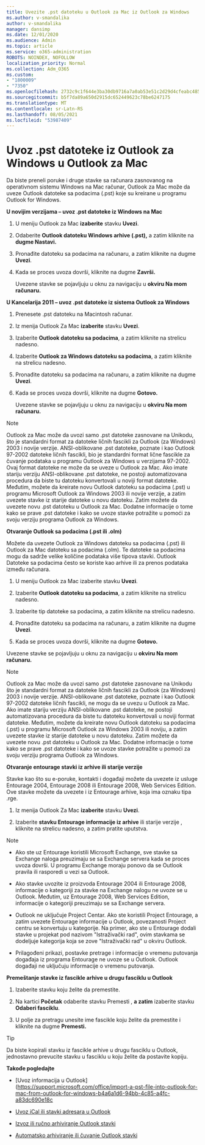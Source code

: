 ```yaml
---
title: Uvezite .pst datoteku u Outlook za Mac iz Outlook za Windows
ms.author: v-smandalika
author: v-smandalika
manager: dansimp
ms.date: 12/01/2020
ms.audience: Admin
ms.topic: article
ms.service: o365-administration
ROBOTS: NOINDEX, NOFOLLOW
localization_priority: Normal
ms.collection: Adm_O365
ms.custom:
- "1800009"
- "7350"
ms.openlocfilehash: 2732c9c1f644e3ba30db9716a7a0ab53e51c2d29d4cfeabc485133ed99531a05
ms.sourcegitcommit: b5f7da89a650d2915dc652449623c78be6247175
ms.translationtype: MT
ms.contentlocale: sr-Latn-RS
ms.lasthandoff: 08/05/2021
ms.locfileid: "53987409"
---
```

# <a name="import-a-pst-file-from-outlook-for-windows-to-outlook-for-mac"></a>Uvoz .pst datoteke iz Outlook za Windows u Outlook za Mac 

Da biste preneli poruke i druge stavke sa računara zasnovanog na operativnom sistemu Windows na Mac računar, Outlook za Mac može da uveze Outlook datoteke sa podacima (.pst) koje su kreirane u programu Outlook for Windows.

**U novijim verzijama – uvoz .pst datoteke iz Windows na Mac**

1. U meniju Outlook za Mac **izaberite** stavku **Uvezi**.

2. Odaberite **Outlook datoteku Windows arhive (.pst),** a zatim kliknite na **dugme Nastavi.**

3. Pronađite datoteku sa podacima na računaru, a zatim kliknite na dugme **Uvezi**.

4. Kada se proces uvoza dovrši, kliknite na dugme **Završi.**

   Uvezene stavke se pojavljuju u oknu za navigaciju u **okviru Na mom računaru.**


**U Kancelarija 2011 – uvoz .pst datoteke iz sistema Outlook za Windows**

1. Prenesete .pst datoteku na Macintosh računar.

2. Iz menija Outlook Za Mac **izaberite** stavku **Uvezi**.

3. Izaberite **Outlook datoteku sa podacima**, a zatim kliknite na strelicu nadesno.

4. Izaberite **Outlook za Windows datoteku sa podacima**, a zatim kliknite na strelicu nadesno.

5. Pronađite datoteku sa podacima na računaru, a zatim kliknite na dugme **Uvezi**.

6. Kada se proces uvoza dovrši, kliknite na dugme **Gotovo.**

   Uvezene stavke se pojavljuju u oknu za navigaciju u **okviru Na mom računaru.**

> [!NOTE]
> Outlook za Mac može da uvozi samo .pst datoteke zasnovane na Unikodu, što je standardni format za datoteke ličnih fascikli za Outlook (za Windows) 2003 i novije verzije. ANSI-oblikovane .pst datoteke, poznate i kao Outlook 97-2002 datoteke ličnih fascikli, bio je standardni format lične fascikle za čuvanje podataka u programu Outlook za Windows u verzijama 97-2002. Ovaj format datoteke ne može da se uveze u Outlook za Mac. Ako imate stariju verziju ANSI-oblikovane .pst datoteke, ne postoji automatizovana procedura da biste tu datoteku konvertovali u noviji format datoteke. Međutim, možete da kreirate novu Outlook datoteku sa podacima (.pst) u programu Microsoft Outlook za Windows 2003 ili novije verzije, a zatim uvezete stavke iz starije datoteke u novu datoteku. Zatim možete da uvezete novu .pst datoteku u Outlook za Mac. Dodatne informacije o tome kako se prave .pst datoteke i kako se uvoze stavke potražite u pomoći za svoju verziju programa Outlook za Windows. 

**Otvaranje Outlook sa podacima (.pst ili .olm)**

Možete da uvezete Outlook za Windows datoteku sa podacima (.pst) ili Outlook za Mac datoteku sa podacima (.olm). Te datoteke sa podacima mogu da sadrže velike količine podataka više tipova stavki. Outlook Datoteke sa podacima često se koriste kao arhive ili za prenos podataka između računara.

1. U meniju Outlook za Mac izaberite stavku **Uvezi**.

2. Izaberite **Outlook datoteku sa podacima**, a zatim kliknite na strelicu nadesno.

3. Izaberite tip datoteke sa podacima, a zatim kliknite na strelicu nadesno.

4. Pronađite datoteku sa podacima na računaru, a zatim kliknite na dugme **Uvezi**.

5. Kada se proces uvoza dovrši, kliknite na dugme **Gotovo.**

Uvezene stavke se pojavljuju u oknu za navigaciju u **okviru Na mom računaru.**

> [!NOTE]
> Outlook za Mac može da uvozi samo .pst datoteke zasnovane na Unikodu što je standardni format za datoteke ličnih fascikli za Outlook (za Windows) 2003 i novije verzije. ANSI-oblikovane .pst datoteke, poznate i kao Outlook 97-2002 datoteke ličnih fascikli, ne mogu da se uvezu u Outlook za Mac. Ako imate stariju verziju ANSI-oblikovane .pst datoteke, ne postoji automatizovana procedura da biste tu datoteku konvertovali u noviji format datoteke. Međutim, možete da kreirate novu Outlook datoteku sa podacima (.pst) u programu Microsoft Outlook za Windows 2003 ili noviju, a zatim uvezete stavke iz starije datoteke u novu datoteku. Zatim možete da uvezete novu .pst datoteku u Outlook za Mac. Dodatne informacije o tome kako se prave .pst datoteke i kako se uvoze stavke potražite u pomoći za svoju verziju programa Outlook za Windows. 

**Otvaranje entourage stavki iz arhive ili starije verzije**

Stavke kao što su e-poruke, kontakti i događaji možete da uvezete iz usluge Entourage 2004, Entourage 2008 ili Entourage 2008, Web Services Edition. Ove stavke možete da uvezete i iz Entourage arhive, koja ima oznaku tipa .rge.

1. Iz menija Outlook Za Mac **izaberite** stavku **Uvezi**.

2. Izaberite **stavku Entourage informacije iz arhive** ili starije verzije , kliknite na strelicu nadesno, a zatim pratite uputstva.

> [!NOTE]
- Ako ste uz Entourage koristili Microsoft Exchange, sve stavke sa Exchange naloga preuzimaju se sa Exchange servera kada se proces uvoza dovrši. U programu Exchange moraju ponovo da se Outlook pravila ili rasporedi u vezi sa Outlook.

- Ako stavke uvozite iz proizvoda Entourage 2004 ili Entourage 2008, informacije o kategoriji za stavke na Exchange nalogu ne uvoze se u Outlook. Međutim, uz Entourage 2008, Web Services Edition, informacije o kategoriji preuzimaju se sa Exchange servera.

- Outlook ne uključuje Project Centar. Ako ste koristili Project Entourage, a zatim uvezete Entourage informacije u Outlook, povezanosti Project centru se konvertuju u kategorije. Na primer, ako ste u Entourage dodali stavke u projekat pod nazivom "Istraživački rad", ovim stavkama se dodeljuje kategorija koja se zove "Istraživački rad" u okviru Outlook.

- Prilagođeni prikazi, postavke pretrage i informacije o vremenu putovanja događaja iz programa Entourage ne uvoze se u Outlook. Outlook događaji ne uključuju informacije o vremenu putovanja.

**Premeštanje stavke iz fascikle arhive u drugu fasciklu u Outlook**

1. Izaberite stavku koju želite da premestite.

2. Na kartici **Početak** odaberite stavku Premesti , **a zatim** izaberite stavku **Odaberi fasciklu**.

3. U polje za pretragu unesite ime fascikle koju želite da premestite i kliknite na dugme **Premesti.**

> [!TIP]
> Da biste kopirali stavku iz fascikle arhive u drugu fasciklu u Outlook, jednostavno prevucite stavku u fasciklu u koju želite da postavite kopiju.

**Takođe pogledajte**

- [Uvoz informacija u Outlook] (https://support.microsoft.com/office/import-a-pst-file-into-outlook-for-mac-from-outlook-for-windows-b4a6a1d6-94bb-4c85-a4fc-a83dc690e18c

- [Uvoz iCal ili stavki adresara u Outlook](https://support.microsoft.com/office/import-ical-or-address-book-items-into-outlook-for-mac-0450a248-6a40-4f84-ba9c-6c545bc11639)


- [Izvoz ili ručno arhiviranje Outlook stavki](https://support.microsoft.com/office/export-items-to-an-archive-file-in-outlook-for-mac-281a62bf-cc42-46b1-9ad5-6bda80ca3106)

- [Automatsko arhiviranje ili čuvanje Outlook stavki](https://support.microsoft.com/office/automatically-archive-or-back-up-outlook-for-mac-items-441fcce5-2262-4b64-ac8c-fa949df989f5)

